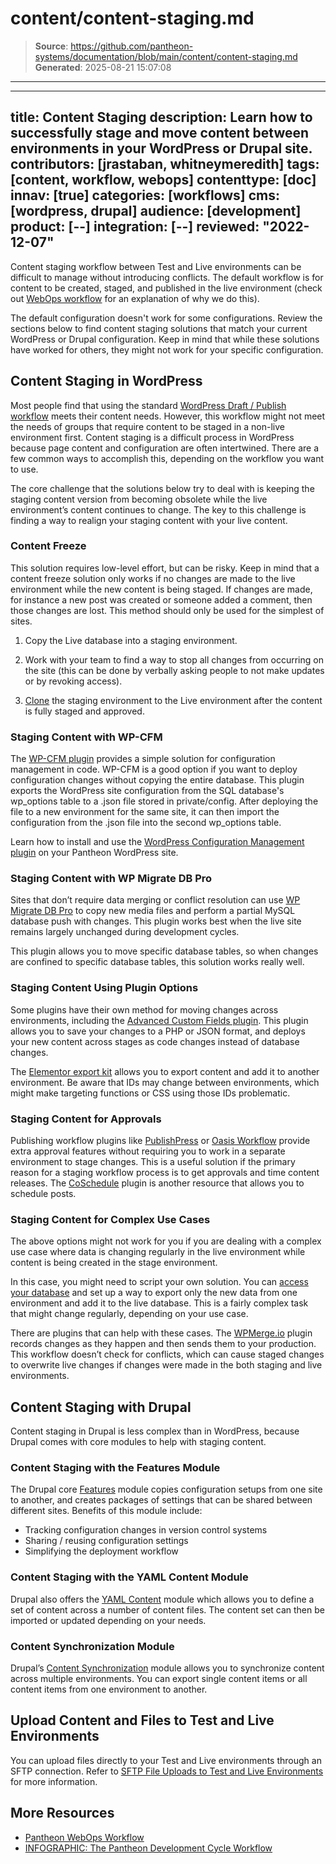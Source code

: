 # content/content-staging.md

> **Source**: https://github.com/pantheon-systems/documentation/blob/main/content/content-staging.md
> **Generated**: 2025-08-21 15:07:08

---

---
title: Content Staging
description: Learn how to successfully stage and move content between environments in your WordPress or Drupal site.
contributors: [jrastaban, whitneymeredith]
tags: [content, workflow, webops]
contenttype: [doc]
innav: [true]
categories: [workflows]
cms: [wordpress, drupal]
audience: [development]
product: [--]
integration: [--]
reviewed: "2022-12-07"
---

Content staging workflow between Test and Live environments can be difficult to manage without introducing conflicts. The default workflow is for content to be created, staged, and published in the live environment (check out [WebOps workflow](/pantheon-workflow#content) for an explanation of why we do this). 

The default configuration doesn't work for some configurations. Review the sections below to find content staging solutions that match your current WordPress or Drupal configuration. Keep in mind that while these solutions have worked for others, they might not work for your specific configuration.

## Content Staging in WordPress

Most people find that using the standard [WordPress Draft / Publish workflow](https://wordpress.org/support/article/post-status/#workflow) meets their content needs. However, this workflow might not meet the needs of groups that require content to be staged in a non-live environment first. Content staging is a difficult process in WordPress because page content and configuration are often intertwined. There are a few common ways to accomplish this, depending on the workflow you want to use. 

The core challenge that the solutions below try to deal with is keeping the staging content version from becoming obsolete while the live environment’s content continues to change. The key to this challenge is finding a way to realign your staging content with your live content.

### Content Freeze

This solution requires low-level effort, but can be risky. Keep in mind that a content freeze solution only works if no changes are made to the live environment while the new content is being staged. If changes are made, for instance a new post was created or someone added a comment, then those changes are lost. This method should only be used for the simplest of sites.

1. Copy the Live database into a staging environment. 

1. Work with your team to find a way to stop all changes from occurring on the site (this can be done by verbally asking people to not make updates or by revoking access). 

1. [Clone](/guides/mariadb-mysql/database-workflow-tool#cloning-the-database) the staging environment to the Live environment after the content is fully staged and approved.

### Staging Content with WP-CFM

The [WP-CFM plugin](https://wordpress.org/plugins/wp-cfm/) provides a simple solution for configuration management in code. WP-CFM is a good option if you want to deploy configuration changes without copying the entire database. This plugin exports the WordPress site configuration from the SQL database's wp_options table to a .json file stored in private/config. After deploying the file to a new environment for the same site, it can then import the configuration from the .json file into the second wp_options table. 

Learn how to install and use the [WordPress Configuration Management plugin](/guides/wordpress-configurations/wp-cfm) on your Pantheon WordPress site.

### Staging Content with WP Migrate DB Pro

Sites that don’t require data merging or conflict resolution can use [WP Migrate DB Pro](https://deliciousbrains.com/wp-migrate-db-pro/) to copy new media files and perform a partial MySQL database push with changes. This plugin works best when the live site remains largely unchanged during development cycles.

This plugin allows you to move specific database tables, so when changes are confined to specific database tables, this solution works really well.

### Staging Content Using Plugin Options

Some plugins have their own method for moving changes across environments, including the  [Advanced Custom Fields plugin](https://www.advancedcustomfields.com/). This plugin allows you to save your changes to a PHP or JSON format, and deploys your new content across stages as code changes instead of database changes. 

The [Elementor export kit](https://elementor.com/help/export-kit/) allows you to export content and add it to another environment. Be aware that IDs may change between environments, which might make targeting functions or CSS using those IDs problematic.

### Staging Content for Approvals

Publishing workflow plugins like [PublishPress](https://wordpress.org/plugins/publishpress/) or [Oasis Workflow](https://wordpress.org/plugins/oasis-workflow/) provide extra approval features without requiring you to work in a separate environment to stage changes. This is a useful solution if the primary reason for a staging workflow process is to get approvals and time content releases. The [CoSchedule](https://wordpress.org/plugins/coschedule-by-todaymade/) plugin is another resource that allows you to schedule posts.

### Staging Content for Complex Use Cases

The above options might not work for you if you are dealing with a complex use case where data is changing regularly in the live environment while content is being created in the stage environment.

In this case, you might need to script your own solution. You can [access your database](/guides/mariadb-mysql/mysql-access) and set up a way to export only the new data from one environment and add it to the live database. This is a fairly complex task that might change regularly, depending on your use case.

There are plugins that can help with these cases. The [WPMerge.io](https://wpmerge.io/) plugin records changes as they happen and then sends them to your production. This workflow doesn’t check for conflicts, which can cause staged changes to overwrite live changes if changes were made in the both staging and live environments.

## Content Staging with Drupal

Content staging in Drupal is less complex than in WordPress, because Drupal comes with core modules to help with staging content. 

### Content Staging with the Features Module

The Drupal core [Features](https://www.drupal.org/docs/contributed-modules/features) module copies configuration setups from one site to another, and creates packages of settings that can be shared between different sites. Benefits of this module include:

- Tracking configuration changes in version control systems
- Sharing / reusing configuration settings
- Simplifying the deployment workflow

### Content Staging with the YAML Content Module

Drupal also offers the [YAML Content](https://www.drupal.org/docs/contributed-modules/yaml-content) module which allows you to define a set of content across a number of content files. The content set can then be imported or updated depending on your needs.

### Content Synchronization Module

Drupal’s [Content Synchronization](https://www.drupal.org/project/content_sync) module allows you to synchronize content across multiple environments. You can export single content items or all content items from one environment to another.

## Upload Content and Files to Test and Live Environments

You can upload files directly to your Test and Live environments through an SFTP connection. Refer to [SFTP File Uploads to Test and Live Environments](/guides/sftp/sftp-connection-info#sftp-file-uploads-to-test-and-live-environments) for more information.

## More Resources

- [Pantheon WebOps Workflow](/pantheon-workflow#code-moves-up-content-moves-down)
- [INFOGRAPHIC: The Pantheon Development Cycle Workflow](https://pantheon.io/blog/infographic-pantheon-development-cycle-workflow)

